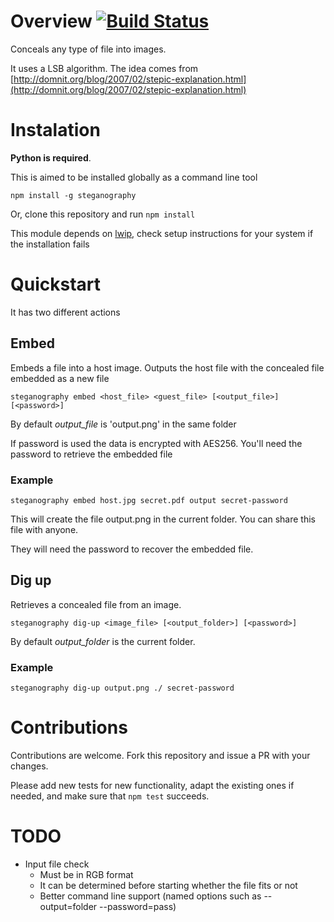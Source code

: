 # Overview [![Build Status](https://travis-ci.org/rodrigouroz/steganography.svg?branch=master)](https://travis-ci.org/rodrigouroz/steganography)

Conceals any type of file into images.

It uses a LSB algorithm. The idea comes from [http://domnit.org/blog/2007/02/stepic-explanation.html](http://domnit.org/blog/2007/02/stepic-explanation.html)

# Instalation

**Python is required**.

This is aimed to be installed globally as a command line tool

`
npm install -g steganography
`

Or, clone this repository and run `npm install`

This module depends on [lwip](https://github.com/mixer/lwip#installation), check setup instructions for your system if the installation fails

# Quickstart

It has two different actions

## Embed

Embeds a file into a host image. Outputs the host file with the concealed file embedded as a new file

`steganography embed <host_file> <guest_file> [<output_file>] [<password>]`

By default *output_file* is 'output.png' in the same folder

If password is used the data is encrypted with AES256. You'll need the password to retrieve the embedded file

### Example

`steganography embed host.jpg secret.pdf output secret-password`

This will create the file output.png in the current folder. You can share this file with anyone.

They will need the password to recover the embedded file.

## Dig up

Retrieves a concealed file from an image.

`steganography dig-up <image_file> [<output_folder>] [<password>]`

By default *output_folder* is the current folder.

### Example

`steganography dig-up output.png ./ secret-password`

# Contributions

Contributions are welcome. Fork this repository and issue a PR with your changes.

Please add new tests for new functionality, adapt the existing ones if needed, and make sure that `npm test` succeeds.

# TODO

* Input file check
  * Must be in RGB format
  * It can be determined before starting whether the file fits or not
  * Better command line support (named options such as --output=folder --password=pass)
